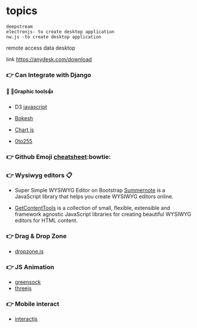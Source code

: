    #   topics
    deepstream
    electronjs- to create desktop application
    nw.js -to create desktop application
    
remote access data desktop

 link  https://anydesk.com/download
 
 
 ###  :point_right:    Can Integrate with Django

####    :panda_face:  :ant:Graphic tools:+1:
 
   -  D3 [javascript](https://d3js.org/)

   -  [Bokesh](https://bokeh.pydata.org/)

   -  [Chart js](https://www.chartjs.org/)

   -  [0to255](https://www.0to255.com/)
   
   ### :point_right:   Github Emoji [cheatsheet](https://www.webpagefx.com/tools/emoji-cheat-sheet/):bowtie:
   
   
   ### :point_right:   Wysiwyg editors :clipboard:
   -   Super Simple WYSIWYG Editor on Bootstrap [Summernote](https://summernote.org/) is a JavaScript library that helps you create WYSIWYG editors online.

   -   [GetContentTools](https://getcontenttools.com/
) is a collection of small, flexible, extensible and framework agnostic JavaScript libraries for creating beautiful WYSIWYG editors for HTML content.
### :point_right:  Drag & Drop Zone
   - [dropzone.js](https://www.dropzonejs.com/)
### :point_right:  JS Animation
  - [greensock](https://greensock.com/)
  -  [threejs](https://threejs.org/)
  
### :point_right: Mobile interact
  - [interactjs](interactjs.io/)
  
  

